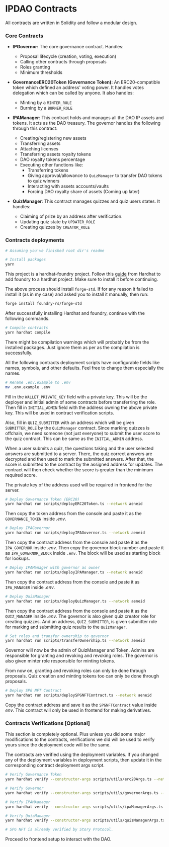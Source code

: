 # IPDAO Contracts

All contracts are written in Solidity and follow a modular design.

### Core Contracts
- **IPGovernor:** The core governance contract. Handles:
  - Proposal lifecycle (creation, voting, execution)
  - Calling other contracts through proposals
  - Roles granting
  - Minimum thresholds

- **GovernanceERC20Token (Governance Token):** An ERC20-compatible token which defined an address' voting power. It handles votes delegation which can be called by anyone. It also handles:
  - Minting by a `MINTER_ROLE`
  - Burning by a `BURNER_ROLE`

- **IPAManager**: This contract holds and manages all the DAO IP assets and tokens. It acts as the DAO treasury. The governor handles the following through this contract:
  - Creating/registering new assets
  - Transferring assets
  - Attaching licenses
  - Transferring assets royalty tokens
  - DAO royalty tokens percentage
  - Executing other functions like:
    - Transferring tokens
    - Giving approval/allowance to `QuizManager` to transfer DAO tokens to quiz winners
    - Interacting with assets accounts/vaults
    - Forcing DAO royalty share of assets (Coming up later)

- **QuizManager**:  This contract manages quizzes and quiz users states. It handles:
  - Claiming of prize by an address after verification.
  - Updating quiz state by `UPDATER_ROLE`
  - Creating quizzes by `CREATOR_ROLE`


### Contracts deployments
```bash
# Assuming you've finished root dir's readme

# Install packages
yarn
```

This project is a hardhat-foundry project. Follow this [guide](https://hardhat.org/hardhat-runner/docs/advanced/hardhat-and-foundry#adding-foundry-to-a-hardhat-project) from Hardhat to add foundry to a hardhat project. Make sure to install it before continuing.

The above process should install `forge-std`. If for any reason it failed to install it (as in my case) and asked you to install it manually, then run:
```bash
forge install foundry-rs/forge-std
```

After successfully installing Hardhat and foundry, continue with the following commands.

```bash
# Compile contracts
yarn hardhat compile
```
There might be compilation warnings which will probably be from the installed packages. Just ignore them as per as the compilation is successfully.

All the following contracts deployment scripts have configurable fields like names, symbols, and other defaults. Feel free to change them especially the names. 

```bash
# Rename .env.example to .env
mv .env.example .env
```

Fill in the `WALLET_PRIVATE_KEY` field with a private key. This will be the deployer and initial admin of some contracts before transferring the role. Then fill in `INITIAL_ADMIN` field with the address owning the above private key. This will be used in contract verification scripts.

Also, fill in `QUIZ_SUBMITTER` with an address which will be given `SUBMITTER_ROLE` by the `QuizManager` contract. Since marking quizzes is offchain, we need someone (not just everyone) to submit the user score to the quiz contract. This can be same as the `INITIAL_ADMIN` address.

When a user submits a quiz, the questions taking and the user selected answers are submitted to a server. There, the quiz correct answers are decrypted and then used to mark the submitted answers. After that, the score is submitted to the contract by the assigned address for updates. The contract will then check whether the score is greater than the minimum required score.

The private key of the address used will be required in frontend for the server.

```bash
# Deploy Governance Token (ERC20)
yarn hardhat run scripts/deployERC20Token.ts --network aeneid
```
Then copy the token address from the console and paste it as the `GOVERNANCE_TOKEN` inside *.env*.

```bash
# Deploy IPAGovernor
yarn hardhat run scripts/deployIPAGovernor.ts --network aeneid
```
Then copy the contract address from the console and paste it as the `IPA_GOVERNOR` inside *.env*. Then copy the governor block number and paste it as `IPA_GOVERNOR_BLOCK` inside `.env`. The block will be used as starting block for lookups.

```bash
# Deploy IPAManager with governor as owner
yarn hardhat run scripts/deployIPAManager.ts --network aeneid
```
Then copy the contract address from the console and paste it as `IPA_MANAGER` inside *.env*.

```bash
# Deploy QuizManager
yarn hardhat run scripts/deployQuizManager.ts --network aeneid
```
Then copy the contract address from the console and paste it as the `QUIZ_MANAGER` inside *.env*. The governor is also given quiz creator role for creating quizzes. And an address, `QUIZ_SUBMITTER`, is given submitter role for marking and submitting quiz results to the `QuizManager`.

```bash
# Set roles and transfer ownership to governor
yarn hardhat run scripts/transferOwnership.ts --network aeneid
```
Governor will now be the admin of QuizManager and Token. Admins are responsible for granting and revoking and revoking roles. The governor is also given minter role responsible for minting tokens.

From now on, granting and revoking roles can only be done through proposals. Quiz creation and minting tokens too can only be done through proposals.

```bash
# Deploy SPG NFT Contract
yarn hardhat run scripts/deploySPGNFTContract.ts --network aeneid
```
Copy the contract address and save it as the `SPGNFTContract` value inside *env*. This contract will only be used in frontend for making derivatives.


### Contracts Verifications [Optional]
This section is completely optional. Plus unless you did some major modifications to the contracts, verifications we did will be used to verify yours since the deployment code will be the same.

The contracts are verified using the deployment variables. If you changed any of the deployment variables in deployment scripts, then update it in the corresponding contract deployment args script.
```bash
# Verify Governance Token
yarn hardhat verify --constructor-args scripts/utils/erc20Args.ts --network aeneid <Token Address>

# Verify Governor
yarn hardhat verify --constructor-args scripts/utils/governorArgs.ts --network aeneid <Governor Address>

# Verify IPAMAanager
yarn hardhat verify --constructor-args scripts/utils/ipaManagerArgs.ts --network aeneid <IPAManager Address>

# Verify QuizManager
yarn hardhat verify --constructor-args scripts/utils/quizManagerArgs.ts --network aeneid <QuizManager Address>

# SPG NFT is already verified by Story Protocol.
```

Proceed to frontend setup to interact with the DAO.